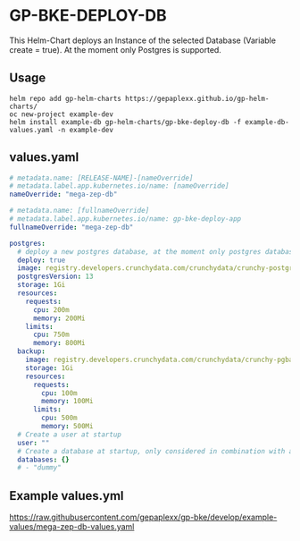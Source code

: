 # GP-BKE-DEPLOY-DB

This Helm-Chart deploys an Instance of the selected Database (Variable create = true). At the moment only Postgres is supported.

## Usage

```helm repo add gp-helm-charts https://gepaplexx.github.io/gp-helm-charts/```  
```oc new-project example-dev```  
```helm install example-db gp-helm-charts/gp-bke-deploy-db -f example-db-values.yaml -n example-dev```

## values.yaml

```yaml
# metadata.name: [RELEASE-NAME]-[nameOverride]
# metadata.label.app.kubernetes.io/name: [nameOverride]
nameOverride: "mega-zep-db"

# metadata.name: [fullnameOverride]
# metadata.label.app.kubernetes.io/name: gp-bke-deploy-app
fullnameOverride: "mega-zep-db"

postgres:
  # deploy a new postgres database, at the moment only postgres database are supported
  deploy: true
  image: registry.developers.crunchydata.com/crunchydata/crunchy-postgres-ha:centos8-13.4-0
  postgresVersion: 13
  storage: 1Gi
  resources:
    requests:
      cpu: 200m
      memory: 200Mi
    limits:
      cpu: 750m
      memory: 800Mi
  backup:
    image: registry.developers.crunchydata.com/crunchydata/crunchy-pgbackrest:centos8-2.33-2
    storage: 1Gi
    resources:
      requests:
        cpu: 100m
        memory: 100Mi
      limits:
        cpu: 500m
        memory: 500Mi
  # Create a user at startup
  user: ""
  # Create a database at startup, only considered in combination with a user
  databases: {}
  # - "dummy"
```

## Example values.yml

https://raw.githubusercontent.com/gepaplexx/gp-bke/develop/example-values/mega-zep-db-values.yaml